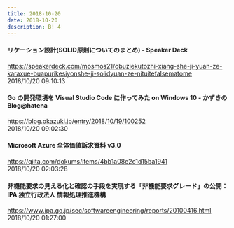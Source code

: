 ```yaml
---
title: 2018-10-20
date: 2018-10-20
description: B! 4
---
```


#### リケーション設計(SOLID原則についてのまとめ) - Speaker Deck
https://speakerdeck.com/mosmos21/obuziekutozhi-xiang-she-ji-yuan-ze-karaxue-buapurikesiyonshe-ji-solidyuan-ze-nituitefalsematome<br>
2018/10/20 09:10:13<br>


#### Go の開発環境を Visual Studio Code に作ってみた on Windows 10 - かずきのBlog@hatena
https://blog.okazuki.jp/entry/2018/10/19/100252<br>
2018/10/20 09:02:30<br>


#### Microsoft Azure 全体価値訴求資料 v3.0
https://qiita.com/dokums/items/4bb1a08e2c1d15ba1941<br>
2018/10/20 02:03:28<br>


#### 非機能要求の見える化と確認の手段を実現する「非機能要求グレード」の公開：IPA 独立行政法人 情報処理推進機構
https://www.ipa.go.jp/sec/softwareengineering/reports/20100416.html<br>
2018/10/20 01:27:00<br>


